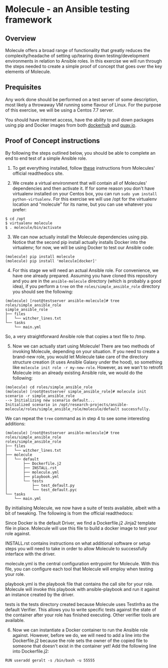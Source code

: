 # Molecule - an Ansible testing framework

## Overview
Molecule offers a broad range of functionality that greatly reduces the complexity/headache of setting up/tearing down 
testing/development environments in relation to Ansible roles. In this exercise we will run through the steps needed
to create a simple proof of concept that goes over the key elements of Molecule.

## Prequisites
Any work done should be performed on a test server of some description, most likely a throwaway VM running some flavour of
Linux. For the purpose of this exercise, we will be using a Centos 7.7 server. 

You should have internet access, have the ability to pull down packages using pip and Docker images from both
[dockerhub](https://hub.docker.com/) and [quay.io](https://quay.io).

## Proof of Concept instructions
By following the steps outlined below, you should be able to complete an end to end test of a simple Ansible role. 

  1. To get everything installed, follow [these](https://molecule.readthedocs.io/en/stable/installation.html#install) instructions from Molecules' official readthedocs site.

  2. We create a virtual environment that will contain all of Molecules' dependencies and then activate it. If for some reason you don't have virtualenv installed on your Centos box, you can run `sudo yum install python-virtualenv`. For this exercise we will use /opt for the virtualenv location and "molecule" for its name, but you can use whatever you prefer:

```
$ cd /opt
$ virtualenv molecule 
$ . molecule/bin/activate
```
	

  3. We can now actually install the Molecule dependencies using pip. Notice that the second pip install actually installs Docker into the virtualenv; for now, we will be using Docker to test our Ansible code:

```
(molecule) pip install molecule
(molecule) pip install 'molecule[docker]'
```

  4. For this stage we will need an actual Ansible role. For convenience, we have one already prepared. Assuming you have cloned this repository and you are in the `ansible-molecule` directory (which is probably a good idea), if you perform a `tree` on the `roles/simple_ansible_role` directory you should see the following:

```
(molecule) [root@testserver ansible-molecule]# tree roles/simple_ansible_role
simple_ansible_role
├── files
│   └── witcher_lines.txt
└── tasks
    └── main.yml
```

So, a very straightforward Ansible role that copies a text file to /tmp.

  5. Now we can actually start using Molecule! There are two methods of invoking Molecule, depending on your situation. If you need to create a brand-new role, you would let Molecule take care of the directory structure creation (it uses Ansible Galaxy under the hood), so something like `molecule init role -r my-new-role`. However, as we wan't to retrofit Molecule into an already existing Ansible role, we would do the following:

```
(molecule) cd roles/simple_ansible_role
(molecule) [root@testserver simple_ansible_role]# molecule init scenario -r simple_ansible_role
--> Initializing new scenario default...
Initialized scenario in /opt/research-projects/ansible-molecule/roles/simple_ansible_role/molecule/default successfully.
```

We can repeat the `tree` command as in step 4 to see some interesting additions:

```
(molecule) [root@testserver ansible-molecule]# tree roles/simple_ansible_role
roles/simple_ansible_role
├── files
│   └── witcher_lines.txt
├── molecule
│   └── default
│       ├── Dockerfile.j2
│       ├── INSTALL.rst
│       ├── molecule.yml
│       ├── playbook.yml
│       └── tests
│           ├── test_default.py
│           └── test_default.pyc
└── tasks
    └── main.yml
```

By initialising Molecule, we now have a suite of tests available, albeit with a bit of tweaking. The following is from the official readthedocs:

  Since Docker is the default Driver, we find a Dockerfile.j2 Jinja2 template file in place. Molecule will use this file to build a docker image to test your role against.

  INSTALL.rst contains instructions on what additional software or setup steps you will need to take in order to allow Molecule to successfully interface with the driver.

  molecule.yml is the central configuration entrypoint for Molecule. With this file, you can configure each tool that Molecule will employ when testing your role.

  playbook.yml is the playbook file that contains the call site for your role. Molecule will invoke this playbook with ansible-playbook and run it against an instance created by the driver.

  tests is the tests directory created because Molecule uses TestInfra as the default Verifier. This allows you to write specific tests against the state of the container after your role has finished executing. Other verifier tools are available.

  6. Now we can instantiate a Docker container to run the Ansible role against. However, before we do, we will need to add a line into the Dockerfile.j2 because the role sets the owner of the copied file to someone that doesn't exist in the container yet! Add the following line into Dockerfile.j2:

```
RUN useradd geralt -s /bin/bash -u 55555
```


